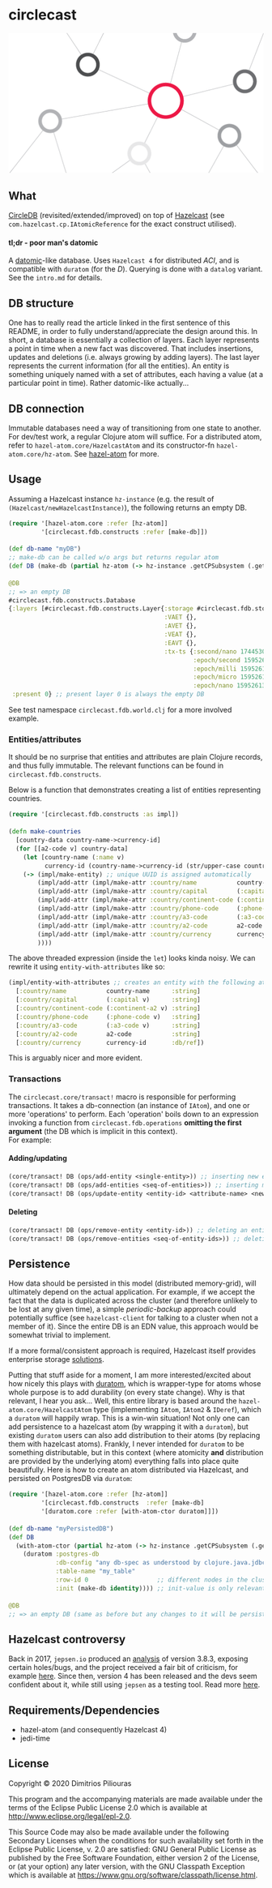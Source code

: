 # circlecast

![cc-avatar](cc.png)

## What 

[CircleDB](https://www.aosabook.org/en/500L/an-archaeology-inspired-database.html) (revisited/extended/improved)
on top of [Hazelcast](https://hazelcast.com/) (see `com.hazelcast.cp.IAtomicReference` for the exact construct utilised).

#### tl;dr - poor man's datomic
A [datomic](https://www.datomic.com/)-like database. Uses `Hazelcast 4` for distributed _ACI_, and is compatible with `duratom` (for the _D_).
Querying is done with a `datalog` variant. See the `intro.md` for details.  


## DB structure
One has to really read the article linked in the first sentence of this README, in order to fully understand/appreciate
the design around this. In short, a database is essentially a collection of layers. Each layer represents a point in time
when a new fact was discovered. That includes insertions, updates and deletions (i.e. always growing by adding layers).
The last layer represents the current information (for all the entities). An entity is something uniquely named with a set of attributes, 
each having a value (at a particular point in time). Rather datomic-like actually...


## DB connection
Immutable databases need a way of transitioning from one state to another. For dev/test work, a regular Clojure atom will suffice.
For a distributed atom, refer to `hazel-atom.core/HazelcastAtom` and its constructor-fn `hazel-atom.core/hz-atom`. 
See [hazel-atom](https://github.com/jimpil/hazel-atom) for more.


## Usage 

Assuming a Hazelcast instance `hz-instance` (e.g. the result of `(Hazelcast/newHazelcastInstance)`), the following returns an empty DB.

```clj
(require '[hazel-atom.core :refer [hz-atom]] 
         '[circlecast.fdb.constructs :refer [make-db]])

(def db-name "myDB")
;; make-db can be called w/o args but returns regular atom
(def DB (make-db (partial hz-atom (-> hz-instance .getCPSubsystem (.getAtomicReference db-name)))))

@DB 
;; => an empty DB
#circlecast.fdb.constructs.Database
{:layers [#circlecast.fdb.constructs.Layer{:storage #circlecast.fdb.storage.InMemory{},
                                           :VAET {},
                                           :AVET {},
                                           :VEAT {},
                                           :EAVT {},
                                           :tx-ts {:second/nano 174453000,
                                                   :epoch/second 1595261373,
                                                   :epoch/milli 1595261373174,
                                                   :epoch/micro 1595261373174453,
                                                   :epoch/nano 1595261373174453000}}],
 :present 0} ;; present layer 0 is always the empty DB

```
See test namespace `circlecast.fdb.world.clj` for a more involved example.

### Entities/attributes 
It should be no surprise that entities and attributes are plain Clojure records, 
and thus fully immutable. The relevant functions can be found in `circlecast.fdb.constructs`.

Below is a function that demonstrates creating a list of entities representing countries. 
```clj
(require '[circlecast.fdb.constructs :as impl])

(defn make-countries
  [country-data country-name->currency-id]
  (for [[a2-code v] country-data]
    (let [country-name (:name v)
          currency-id (country-name->currency-id (str/upper-case country-name))]
    (-> (impl/make-entity) ;; unique UUID is assigned automatically
        (impl/add-attr (impl/make-attr :country/name           country-name      :string))
        (impl/add-attr (impl/make-attr :country/capital        (:capital v)      :string))
        (impl/add-attr (impl/make-attr :country/continent-code (:continent-a2 v) :string))
        (impl/add-attr (impl/make-attr :country/phone-code     (:phone-code v)   :string))
        (impl/add-attr (impl/make-attr :country/a3-code        (:a3-code v)      :string))
        (impl/add-attr (impl/make-attr :country/a2-code        a2-code           :string))
        (impl/add-attr (impl/make-attr :country/currency       currency-id       :db/ref))
        ))))
```
The above threaded expression (inside the `let`) looks kinda noisy.
We can rewrite it using `entity-with-attributes` like so:

```clj
(impl/entity-with-attributes ;; creates an entity with the following attributes
  [:country/name           country-name      :string]
  [:country/capital        (:capital v)      :string]
  [:country/continent-code (:continent-a2 v) :string]
  [:country/phone-code     (:phone-code v)   :string]
  [:country/a3-code        (:a3-code v)      :string]
  [:country/a2-code        a2-code           :string]
  [:country/currency       currency-id       :db/ref])
```
This is arguably nicer and more evident.

### Transactions 
The `circlecast.core/transact!` macro is responsible for performing transactions. 
It takes a db-connection (an instance of `IAtom`), and one or more 'operations' to perform.
Each 'operation' boils down to an expression invoking a function from `circlecast.fdb.operations` 
**omitting the first argument** (the DB which is implicit in this context).  
For example:

#### Adding/updating

```clj
(core/transact! DB (ops/add-entity <single-entity>)) ;; inserting new entity
(core/transact! DB (ops/add-entities <seq-of-entities>)) ;; inserting multiple new entities
(core/transact! DB (ops/update-entity <entity-id> <attribute-name> <new-value>)) ;; changing the value of an attribute
```

#### Deleting

```clj
(core/transact! DB (ops/remove-entity <entity-id>)) ;; deleting an entity
(core/transact! DB (ops/remove-entities <seq-of-entity-ids>)) ;; deleting multiple entities
```

## Persistence
How data should be persisted in this model (distributed memory-grid), will ultimately depend on the actual application. 
For example, if we accept the fact that the data is duplicated across the cluster (and therefore unlikely to be lost at any given time),
a simple _periodic-backup_ approach could potentially suffice (see `hazelcast-client` for talking to a cluster when not a member of it). 
Since the entire DB is an EDN value, this approach would be somewhat trivial to implement. 

If a more formal/consistent approach is required, Hazelcast itself provides enterprise storage [solutions](https://hazelcast.com/product-features/imdg-comparison/). 

Putting that stuff aside for a moment, I am more interested/excited about how nicely this plays with [duratom](https://github.com/jimpil/duratom),
which is wrapper-type for atoms whose whole purpose is to add durability (on every state change). Why is that relevant, I hear you ask...
Well, this entire library is based around the `hazel-atom.core/HazelcastAtom` type (implementing `IAtom`, `IAtom2` \& `IDeref`), 
which a `duratom` will happily wrap. This is a win-win situation! Not only one can add persistence to a hazelcast atom 
(by wrapping it with a `duratom`), but existing `duratom` users can also add distribution to their atoms (by replacing them with hazelcast atoms).
Frankly, I never intended for `duratom` to be something distributable, but in this context (where atomicity **and** distribution are provided by the underlying atom) 
everything falls into place quite beautifully. Here is how to create an atom distributed via Hazelcast, and persisted on PostgresDB via `duratom`:
                                               
```clj
(require '[hazel-atom.core :refer [hz-atom]]
         '[circlecast.fdb.constructs  :refer [make-db]
         '[duratom.core :refer [with-atom-ctor duratom]]])
                                               
(def db-name "myPersistedDB")
(def DB 
  (with-atom-ctor (partial hz-atom (-> hz-instance .getCPSubsystem (.getAtomicReference db-name)))
    (duratom :postgres-db
             :db-config "any db-spec as understood by clojure.java.jdbc"
             :table-name "my_table"
             :row-id 0                   ;; different nodes in the cluster could write to different rows
             :init (make-db identity)))) ;; init-value is only relevant when nothing is found in storage 
                                               
@DB 
;; => an empty DB (same as before but any changes to it will be persisted)
```                                               

## Hazelcast controversy
Back in 2017, `jepsen.io` produced an [analysis](https://jepsen.io/analyses/hazelcast-3-8-3) of version 3.8.3, 
exposing certain holes/bugs, and the project received a fair bit of criticism, 
for example [here](https://news.ycombinator.com/item?id=15416848). Since then, version 4 has been released 
and the devs seem confident about it, while still using `jepsen` as a testing tool. 
Read more [here](https://hazelcast.com/blog/testing-the-cp-subsystem-with-jepsen/).   
 
## Requirements/Dependencies

- hazel-atom (and consequently Hazelcast 4)
- jedi-time

## License

Copyright © 2020 Dimitrios Piliouras

This program and the accompanying materials are made available under the
terms of the Eclipse Public License 2.0 which is available at
http://www.eclipse.org/legal/epl-2.0.

This Source Code may also be made available under the following Secondary
Licenses when the conditions for such availability set forth in the Eclipse
Public License, v. 2.0 are satisfied: GNU General Public License as published by
the Free Software Foundation, either version 2 of the License, or (at your
option) any later version, with the GNU Classpath Exception which is available
at https://www.gnu.org/software/classpath/license.html.
